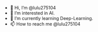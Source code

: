 - 👋 Hi, I’m @lulu275104
- 👀 I’m interested in AI.
- 🌱 I’m currently learning Deep-Learning.
- 📫 How to reach me @lulu275104

<!---
lulu275104/lulu275104 is a ✨ special ✨ repository because its `README.md` (this file) appears on your GitHub profile.
You can click the Preview link to take a look at your changes.
--->
